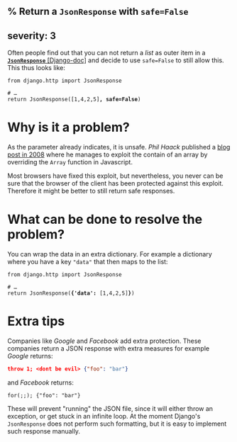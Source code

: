 % Return a `JsonResponse` with `safe=False`
---
severity: 3
---

Often people find out that you can not return a *list* as outer item in a
[**`JsonResponse`** [Django-doc]](https://docs.djangoproject.com/en/3.1/ref/request-response/#jsonresponse-objects)
and decide to use `safe=False` to still allow this. This thus looks like:

<pre class="python"><code>from django.http import JsonResponse

# &hellip;
return JsonResponse([1,4,2,5]<b>, safe=False</b>)</code></pre>

# Why is it a problem?

As the parameter already indicates, it is unsafe. *Phil Haack* published a [blog
post in
2008](https://haacked.com/archive/2008/11/20/anatomy-of-a-subtle-json-vulnerability.aspx/)
where he manages to exploit the contain of an array by overriding the `Array`
function in Javascript.

Most browsers have fixed this exploit, but nevertheless, you never can be sure
that the browser of the client has been protected against this exploit.
Therefore it might be better to still return safe responses.

# What can be done to resolve the problem?

You can wrap the data in an extra dictionary. For example a dictionary where you
have a key `"data"` that then maps to the list:

<pre class="python"><code>from django.http import JsonResponse

# &hellip;
return JsonResponse(<b>{'data':</b> [1,4,2,5]<b>}</b>)</code></pre>


# Extra tips

Companies like *Google* and *Facebook* add extra protection. These companies
return a JSON response with extra measures for example *Google* returns:

```json
throw 1; <dont be evil> {"foo": "bar"}
```

and *Facebook* returns:

```
for(;;); {"foo": "bar"}
```

These will prevent "running" the JSON file, since it will either throw an
exception, or get stuck in an infinite loop. At the moment Django's
`JsonResponse` does not perform such formatting, but it is easy to implement
such response manually.
